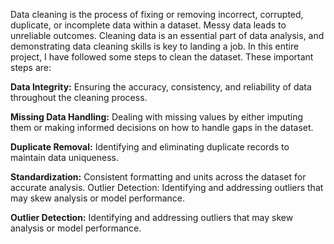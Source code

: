  Data cleaning is the process of fixing or removing incorrect, corrupted, duplicate, or incomplete
data within a dataset. Messy data leads to unreliable outcomes. Cleaning data is an essential
part of data analysis, and demonstrating data cleaning skills is key to landing a job.
In this entire project, I have followed some steps to clean the dataset. These important steps are:

**Data Integrity:** Ensuring the accuracy, consistency, and reliability of data throughout the
cleaning process.

**Missing Data Handling:** Dealing with missing values by either imputing them or making
informed decisions on how to handle gaps in the dataset.

**Duplicate Removal:** Identifying and eliminating duplicate records to maintain data
uniqueness.

**Standardization:** Consistent formatting and units across the dataset for accurate analysis.
Outlier Detection: Identifying and addressing outliers that may skew analysis or model
performance.

**Outlier Detection:** Identifying and addressing outliers that may skew analysis or model
performance.
